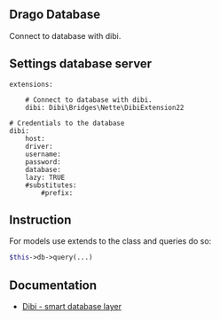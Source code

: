 ## Drago Database

Connect to database with dibi.

## Settings database server

```
extensions:

	# Connect to database with dibi.
	dibi: Dibi\Bridges\Nette\DibiExtension22

# Credentials to the database
dibi:
	host:
	driver:
	username:
	password:
	database:
	lazy: TRUE
	#substitutes:
		#prefix:
```

## Instruction

For models use extends to the class and queries do so:

```php
$this->db->query(...)
```

## Documentation
- [Dibi - smart database layer](https://github.com/dg/dibi)
